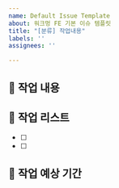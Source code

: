 ```yaml
---
name: Default Issue Template
about: 워크멍 FE 기본 이슈 템플릿
title: "[분류] 작업내용"
labels: ''
assignees: ''

---
```


<!-- Issue 생성 후 바로 branch 생성해서 연결하고 label도 붙여주세요! -->

## 🌱 작업 내용
<!-- 작업 내용을 간략히 설명해주세요 -->

## 🌱 작업 리스트
<!-- 작업의 세부적인 명세를 리스트로 알려주세요 -->
- [ ] 
- [ ] 

## 🌱 작업 예상 기간
<!-- ex) 2월 23일 ~ 3월 2일 -->
